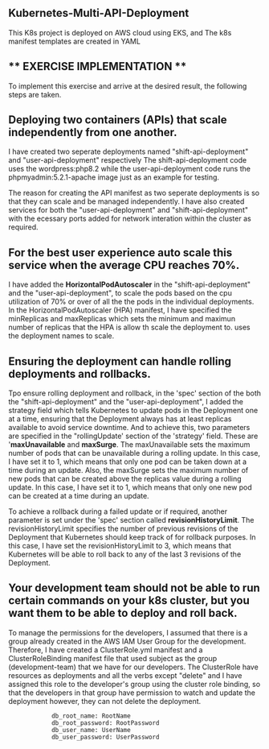 ## Kubernetes-Multi-API-Deployment
This K8s project is deployed on AWS cloud using EKS, and 
The k8s manifest templates are created in YAML

## ** EXERCISE IMPLEMENTATION **

To implement this exercise and arrive at the desired result, 
the following steps are taken.

## Deploying two containers (APIs) that scale independently from one another.

I have created two seperate deployments named "shift-api-deployment" and "user-api-deployment" respectively 
The shift-api-deployment code uses the wordpress:php8.2 while the user-api-deployment code runs the phpmyadmin:5.2.1-apache image just as an example for testing. 

The reason for creating the API manifest as two seperate deployments is so that they can scale and be managed independently. I have also created services for both the "user-api-deployment" and "shift-api-deployment" with the ecessary ports added for network interation within the cluster as required.

## For the best user experience auto scale this service when the average CPU reaches 70%.

I have added the **HorizontalPodAutoscaler** in the "shift-api-deployment" and the "user-api-deployment",  to scale the pods based on the cpu utilization of 70% or over of all the the pods in the individual deployments. 
In the HorizontalPodAutoscaler (HPA) manifest, I have specified the minReplicas and maxReplicas which sets the minimum and maximun number of replicas that the HPA is allow th scale the deployment to.  uses the deployment names to scale.

## Ensuring the deployment can handle rolling deployments and rollbacks.

Tpo ensure rolling deployment and rollback, in the 'spec' section of the both the "shift-api-deployment" and the "user-api-deployment", I added the strategy field which tells Kubernetes to update pods in the Deployment one at a time, ensuring that the Deployment always has at least replicas available to avoid service downtime. And to achieve this, two parameters are specified in the "rollingUpdate' section of the 'strategy' field. These are '**maxUnavailable** and **maxSurge**. The maxUnavailable sets the maximum number of pods that can be unavailable during a rolling update. In this case, I have set it to 1, which means that only one pod can be taken down at a time during an update. 
Also, the maxSurge sets the maximum number of new pods that can be created above the replicas value during a rolling update. In this case, I have set it to 1, which means that only one new pod can be created at a time during an update.

To achieve a rollback during a failed update or if required, another parameter is set under the 'spec' section called  **revisionHistoryLimit**. The revisionHistoryLimit specifies the number of previous revisions of the Deployment that Kubernetes should keep track of for rollback purposes. In this case, I have set the revisionHistoryLimit to 3, which means that Kubernetes will be able to roll back to any of the last 3 revisions of the Deployment.

## Your development team should not be able to run certain commands on your k8s cluster, but you want them to be able to deploy and roll back.

To manage the permissions for the developers, I assumed that there is a group already created in the AWS IAM User Group for the development. Therefore, I have created a ClusterRole.yml manifest and a ClusterRoleBinding manifest file that used subject as the group (development-team) that we have for our developers. The ClusterRole have resources as deployments and all the verbs except "delete" and I have assigned this role to the developer's group using the cluster role binding, so that the developers in that group have permission to watch and update the deployment however, they can not delete the deployment.




                db_root_name: RootName
                db_root_password: RootPassword
                db_user_name: UserName
                db_user_password: UserPassword
